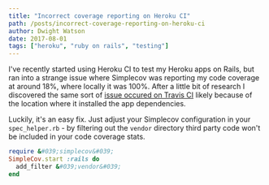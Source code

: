 ```yaml
---
title: "Incorrect coverage reporting on Heroku CI"
path: /posts/incorrect-coverage-reporting-on-heroku-ci
author: Dwight Watson
date: 2017-08-01
tags: ["heroku", "ruby on rails", "testing"]
---
```


I&#039;ve recently started using Heroku CI to test my Heroku apps on Rails, but ran into a strange issue where Simplecov was reporting my code coverage at around 18%, where locally it was 100%. After a little bit of research I discovered the same sort of [issue occured on Travis CI](https://github.com/colszowka/simplecov/issues/360) likely because of the location where it installed the app dependencies.

Luckily, it&#039;s an easy fix. Just adjust your Simplecov configuration in your `spec_helper.rb` - by filtering out the `vendor` directory third party code won&#039;t be included in your code coverage stats.

```rb
require &#039;simplecov&#039;
SimpleCov.start :rails do
  add_filter &#039;vendor&#039;
end
```
